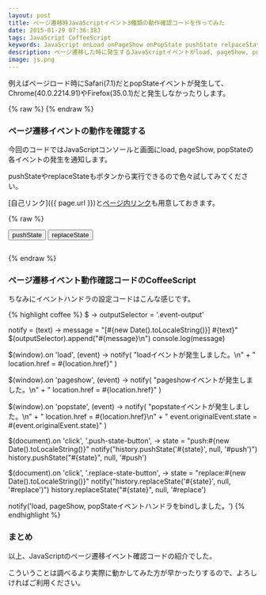 ```yaml
---
layout: post
title: ページ遷移時JavaScriptイベント3種類の動作確認コードを作ってみた
date: 2015-01-29 07:36:38J
tags: JavaScript CoffeeScript
keywords: JavaScript onLoad onPageShow onPopState pushState relpaceState Rails turbolinks
description: ページ遷移した時に発生するJavaScriptイベントがload, pageShow, popStateといくつかあってブラウザによって挙動が違ったりするので動作確認用のコードを作りました。Railsのturbolinks機能を使う時など、結構確認することがありそうなので公開しておきます。
image: js.png
---
```


例えばページロード時にSafari(7.1)だとpopStateイベントが発生して、Chrome(40.0.2214.91)やFirefox(35.0.1)だと発生しなかったりします。

{% raw %}
<a name="self"></a>
<a name="push"></a>
<a name="replace"></a>
{% endraw %}

### ページ遷移イベントの動作を確認する

今回のコードではJavaScriptコンソールと画面にload, pageShow, popStateの各イベントの発生を通知します。

pushStateやreplaceStateもボタンから実行できるので色々試してみてください。

[自己リンク]({{ page.url }})と[ページ内リンク](#self)も用意しておきます。

{% raw %}
<script src="/js/jquery.min.js"></script>
<script src="/js/transition.js"></script>

<input type="button" class="push-state-button" value="pushState"/>
<input type="button" class="replace-state-button" value="replaceState"/>
<pre><code class="event-output"></code></pre>
{% endraw %}

### ページ遷移イベント動作確認コードのCoffeeScript

ちなみにイベントハンドラの設定コードはこんな感じです。

{% highlight coffee %}
$ ->
  outputSelector = '.event-output'

  notify = (text) ->
    message = "[#{new Date().toLocaleString()}] #{text}"
    $(outputSelector).append("#{message}\n")
    console.log(message)

  $(window).on 'load', (event) ->
    notify(
      "loadイベントが発生しました。\n" +
      "  location.href = #{location.href}"
    )

  $(window).on 'pageshow', (event) ->
    notify(
      "pageshowイベントが発生しました。\n" +
      "  location.href = #{location.href}"
    )

  $(window).on 'popstate', (event) ->
    notify(
      "popstateイベントが発生しました。\n" +
      "  location.href = #{location.href}\n" +
      "  event.originalEvent.state = #{event.originalEvent.state}"
    )

  $(document).on 'click', '.push-state-button', ->
    state = "push:#{new Date().toLocaleString()}"
    notify("history.pushState('#{state}', null, '#push')")
    history.pushState("#{state}", null, '#push')

  $(document).on 'click', '.replace-state-button', ->
    state = "replace:#{new Date().toLocaleString()}"
    notify("history.replaceState('#{state}', null, '#replace')")
    history.replaceState("#{state}", null, '#replace')

  notify('load, pageShow, popStateイベントハンドラをbindしました。')
{% endhighlight %}

### まとめ

以上、JavaScriptのページ遷移イベント確認コードの紹介でした。

こういうことは調べるより実際に動かしてみた方が早かったりするので、よろしければご利用ください。
